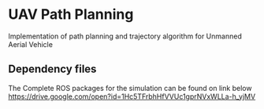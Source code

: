 # UAV Path Planning
Implementation of path planning and trajectory algorithm for Unmanned Aerial Vehicle

## Dependency files
The Complete ROS packages for the simulation can be found on link below
https://drive.google.com/open?id=1Hc5TFrbhHfVVUc1gprNVxWLLa-h_yjMV
